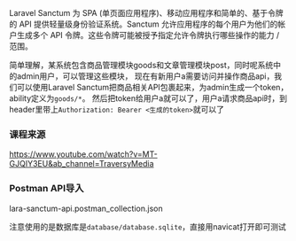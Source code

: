 Laravel Sanctum 为 SPA (单页面应用程序)、移动应用程序和简单的、基于令牌的 API 提供轻量级身份验证系统。Sanctum 允许应用程序的每个用户为他们的帐户生成多个 API 令牌。这些令牌可能被授予指定允许令牌执行哪些操作的能力 / 范围。

简单理解，某系统包含商品管理模块goods和文章管理模块post，同时呢系统中的admin用户，可以管理这些模块，
现在有新用户a需要访问并操作商品api，我们可以使用Laravel Sanctum把商品相关API包裹起来，为admin生成一个token，ability定义为`goods/*`。
然后把token给用户a就可以了，用户a请求商品api时，到header里带上`Authorization: Bearer <生成的token>`就可以了

### 课程来源
https://www.youtube.com/watch?v=MT-GJQIY3EU&ab_channel=TraversyMedia

### Postman API导入
lara-sanctum-api.postman_collection.json

注意使用的是数据库是`database/database.sqlite`，直接用navicat打开即可测试
